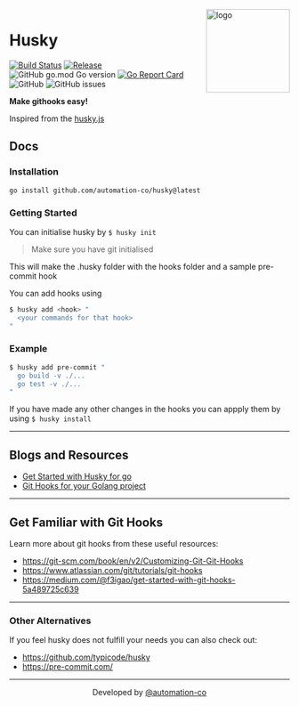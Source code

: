 <img src="https://user-images.githubusercontent.com/64161383/155763268-e09d9613-a53f-4ec7-a943-aab93ef2ffa6.png" width="150px" alt="logo"  align="right" />

<div align="left">


# Husky

[![Build Status](https://github.com/automation-co/husky/workflows/Go/badge.svg?branch=main)](https://github.com/automation-co/husky/actions?query=branch%3Amain)
[![Release](https://img.shields.io/github/release/automation-co/husky.svg)](https://github.com/automation-co/husky/releases)
![GitHub go.mod Go version](https://img.shields.io/github/go-mod/go-version/automation-co/husky)
[![Go Report Card](https://goreportcard.com/badge/github.com/automation-co/husky)](https://goreportcard.com/report/github.com/automation-co/husky)
![GitHub](https://img.shields.io/github/license/automation-co/husky)
![GitHub issues](https://img.shields.io/github/issues/automation-co/husky)
 </div>

<!-- --- -->

**Make githooks easy!**

Inspired from the [husky.js](https://github.com/typicode/husky)

## Docs

### Installation

```
go install github.com/automation-co/husky@latest
```

### Getting Started

You can initialise husky by `$ husky init`

> Make sure you have git initialised

This will make the .husky folder with the hooks folder and a sample pre-commit hook

You can add hooks using

```bash
$ husky add <hook> "
  <your commands for that hook>
"
```

### Example

```bash
$ husky add pre-commit "
  go build -v ./... 
  go test -v ./...
"
```

If you have made any other changes in the hooks you can appply them by using `$ husky install`

---

## Blogs and Resources
- [ Get Started with Husky for go ](https://dev.to/devnull03/get-started-with-husky-for-go-31pa)
- [ Git Hooks for your Golang project ](https://dev.to/aarushgoyal/git-hooks-for-your-golang-project-1168)

---

## Get Familiar with Git Hooks

Learn more about git hooks from these useful resources:
- https://git-scm.com/book/en/v2/Customizing-Git-Git-Hooks
- https://www.atlassian.com/git/tutorials/git-hooks
- https://medium.com/@f3igao/get-started-with-git-hooks-5a489725c639

---

### Other Alternatives

If you feel husky does not fulfill your needs you can also check out:
- https://github.com/typicode/husky
- https://pre-commit.com/

---

<div align="center">

Developed by [@automation-co](https://github.com/automation-co)

</div>
